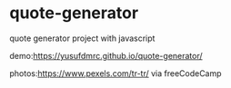 # quote-generator
quote generator project with javascript


demo:https://yusufdmrc.github.io/quote-generator/

photos:https://www.pexels.com/tr-tr/
via freeCodeCamp
